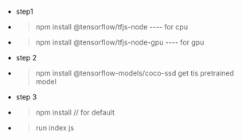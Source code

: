 - step1 
 - > npm install @tensorflow/tfjs-node ---- for cpu
 - > npm install @tensorflow/tfjs-node-gpu ---- for gpu

- step 2
 - >  npm install @tensorflow-models/coco-ssd   get tis pretrained model 

- step 3
 - > npm install // for default
 - > run index js


